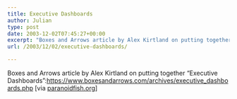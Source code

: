 ```yaml
---
title: Executive Dashboards
author: Julian
type: post
date: 2003-12-02T07:45:27+00:00
excerpt: "Boxes and Arrows article by Alex Kirtland on putting together 'Executive Dashboards'"
url: /2003/12/02/executive-dashboards/

---
```

Boxes and Arrows article by Alex Kirtland on putting together &#8220;Executive Dashboards&#8221;:https://www.boxesandarrows.com/archives/executive_dashboards.php [via [paranoidfish.org][1]]

 [1]: https://www.paranoidfish.org/